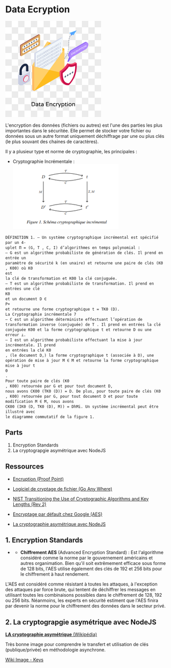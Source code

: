 # Data Ecryption

![Layer](assets/layer.png)

L'encryption des données (fichiers ou autres) est l'une des parties les plus importantes dans le sécuritée. Elle permet de stocker votre fichier ou données sous un autre format uniquement déchiffrage par une ou plus clés (le plus souvant des chaines de caractères).

Il y a plusieur type et norme de cryptographie, les principales :

- Cryptographie Incrémentale : 
![](assets/schema_cryptographie_incrementale_1.png)
```maths
DÉFINITION 1. — Un système cryptographique incrémental est spécifié par un 4-
uplet Π = (G, T , C, I) d’algorithmes en temps polynomial :
– G est un algorithme probabiliste de génération de clés. Il prend en entrée un
paramètre de sécurité k (en unaire) et retourne une paire de clés (K0
, K00) où K0
est
la clé de transformation et K00 la clé conjuguée.
– T est un algorithme probabiliste de transformation. Il prend en entrées une clé
K0
et un document D ∈
P+
et retourne une forme cryptographique t = TK0 (D).
La Cryptographie incrémentale 7
– C est un algorithme déterministe effectuant l’opération de transformation inverse (conjuguée) de T . Il prend en entrées la clé conjuguée K00 et la forme cryptographique t et retourne D ou une erreur ⊥.
– I est un algorithme probabiliste effectuant la mise à jour incrémentale. Il prend
en entrées la clé K0
, (le document D,) la forme cryptographique t (associée à D), une
opération de mise à jour M ∈ M et retourne la forme cryptographique mise à jour t
0
.
Pour toute paire de clés (K0
, K00) retournée par G et pour tout document D,
nous avons CK00 (TK0 (D)) = D. De plus, pour toute paire de clés (K0
, K00) retournée par G, pour tout document D et pour toute modification M ∈ M, nous avons
CK00 (IK0 (D, TK0 (D), M)) = DhMi. Un système incrémental peut être illustré avec
le diagramme commutatif de la figure 1.
```

## Parts

1. Encryption Standards
2. La cryptograpgie asymétrique avec NodeJS


## Ressources

- [Encruption (Proof Point)](https://www.proofpoint.com/fr/threat-reference/encryption)

- [Logiciel de cryptage de fichier (Go Any Where)](https://www.goanywhere.com/fr/blog/logiciel-de-cryptage-de-fichiers)

- [NIST Transitioning the Use of Cryptographic Algorithms and Key Lengths (Rev 2)](https://csrc.nist.gov/publications/detail/sp/800-131a/rev-2/final)

- [Encryptage par défault chez Google (AES)](https://cloud.google.com/docs/security/encryption/default-encryption?hl=fr)

- [La cryptographie asymétrique avec NodeJS](https://mylittleneuron.com/2019/07/13/la-cryptographie-asymetrique-avec-nodejs/)


## 1. Encryption Standards
- - **Chiffrement AES** (Advanced Encryption Standard) : Est l'algorithme considéré comme la norme par le gouvernement américains et autres organimation. Bien qu'il soit extrêmement efficace sous forme de 128 bits, l'AES utilise également des clés de 192 et 256 bits pour le chiffrement à haut rendement.

L'AES est considéré comme résistant à toutes les attaques, à l'exception des attaques par force brute, qui tentent de déchiffrer les messages en utilisant toutes les combinaisons possibles dans le chiffrement de 128, 192 ou 256 bits. Néanmoins, les experts en sécurité estiment que l'AES finira par devenir la norme pour le chiffrement des données dans le secteur privé.

## 2. La cryptograpgie asymétrique avec NodeJS

[**LA cryptographie asymétrique** (Wikipédia)](https://fr.wikipedia.org/wiki/Cryptographie_asym%C3%A9trique)

Très bonne image pour comprendre le transfert et utilisation de clés (publique/privée) en méthodologie asynchrone.

[Wiki Image - Keys](assets/alice_bob_public_private_keys_works.png)